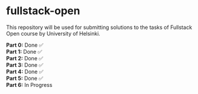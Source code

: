 # fullstack-open
This repository will be used for submitting solutions to the tasks of Fullstack Open course by University of Helsinki.

**Part 0:** Done ✅\
**Part 1:** Done ✅\
**Part 2:** Done ✅\
**Part 3:** Done ✅\
**Part 4:** Done ✅\
**Part 5:** Done ✅\
**Part 6:** In Progress
